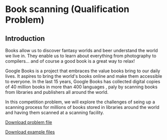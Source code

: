 # Book scanning (Qualification Problem)

## Introduction

Books allow us to discover fantasy worlds and beer understand the world we live in. They enable us to learn about everything from photography to compilers... and of course a good book is a great way to relax!

Google Books is a project that embraces the value books bring to our daily lives. It aspires to bring the world's books online and make them accessible to everyone. In the last 15 years, Google Books has collected digital copies of 40 million books in more than 400 languages , paly by scanning books from libraries and publishers all around the world.

In this competition problem, we will explore the challenges of seing up a scanning process for millions of books stored in libraries around the world and having them scanned at a scanning facility.

[Download problem file](https://storage.googleapis.com/coding-competitions.appspot.com/HC/2020/hashcode_2020_online_qualification_round.pdf)

[Download example files](https://storage.googleapis.com/coding-competitions.appspot.com/HC/2020/qualification_round_2020.in.zip)
